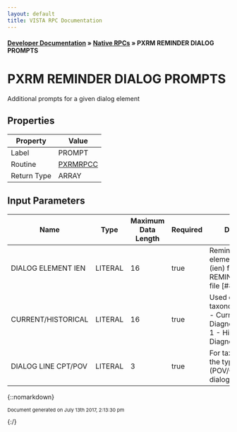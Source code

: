 ```yaml
---
layout: default
title: VISTA RPC Documentation
---
```


#### [Developer Documentation](../index) &#187; [Native RPCs](TableOfContents) &#187; PXRM REMINDER DIALOG PROMPTS<br/>
# PXRM REMINDER DIALOG PROMPTS

Additional prompts for a given dialog element

## Properties

Property | Value
--- | ---
Label | PROMPT
Routine | [PXRMRPCC](http://code.osehra.org/dox/Routine_PXRMRPCC_source.html)
Return Type | ARRAY


## Input Parameters

Name | Type | Maximum Data Length | Required | Description
--- | --- | --- | --- | ---
DIALOG ELEMENT IEN | LITERAL | 16 | true | Reminder dialog element identifier (ien) from REMINDER DIALOG file [#801.41]
CURRENT/HISTORICAL | LITERAL | 16 | true | Used only for taxonomy dialogs.   0 - Current Diagnosis/Procedure 1 - Historical Diagnosis/Procedure
DIALOG LINE CPT/POV | LITERAL | 3 | true | For taxonomy dialog the type of finding (POV/CPT) for this dialog line



{::nomarkdown} <br/><p style="font-size: 11px">Document generated on July 13th 2017, 2:13:30 pm</p>{:/}